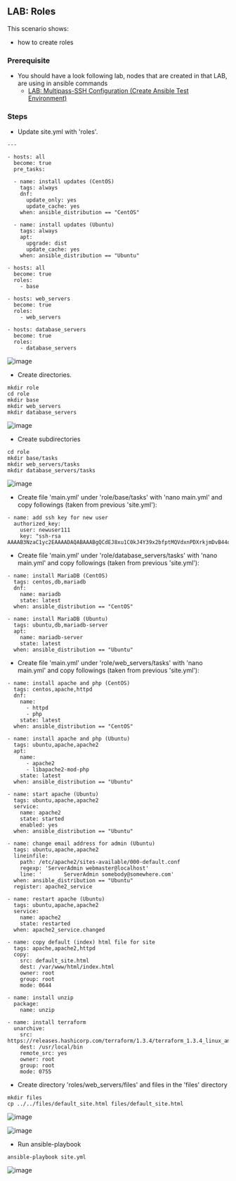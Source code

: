 ## LAB: Roles

This scenario shows:
- how to create roles 

### Prerequisite

- You should have a look following lab, nodes that are created in that LAB, are using in ansible commands
  - [LAB: Multipass-SSH Configuration (Create Ansible Test Environment)](https://github.com/omerbsezer/Fast-Ansible/blob/main/Multipass-SSH-Configuration.md)

### Steps

- Update site.yml with 'roles'.

```
---

- hosts: all
  become: true
  pre_tasks:

  - name: install updates (CentOS)
    tags: always
    dnf:
      update_only: yes
      update_cache: yes
    when: ansible_distribution == "CentOS"

  - name: install updates (Ubuntu)
    tags: always
    apt:
      upgrade: dist
      update_cache: yes
    when: ansible_distribution == "Ubuntu"

- hosts: all
  become: true
  roles:
    - base

- hosts: web_servers
  become: true
  roles:
    - web_servers

- hosts: database_servers
  become: true
  roles:
    - database_servers
```

![image](https://user-images.githubusercontent.com/10358317/202458768-ffbc6907-4659-4a43-8629-454f0b4a9a7f.png)

- Create directories.

```
mkdir role
cd role
mkdir base
mkdir web_servers
mkdir database_servers
```

![image](https://user-images.githubusercontent.com/10358317/202450210-f6f6f3c4-7a50-4680-bce9-13cad264655d.png)

- Create subdirectories

```
cd role
mkdir base/tasks
mkdir web_servers/tasks
mkdir database_servers/tasks
```

![image](https://user-images.githubusercontent.com/10358317/202452013-eaa1b281-cc1f-4259-b29d-73bf98ba4dad.png)

- Create file 'main.yml' under 'role/base/tasks' with 'nano main.yml' and copy followings (taken from previous 'site.yml'):

```
- name: add ssh key for new user
  authorized_key:
    user: newuser111
    key: "ssh-rsa AAAAB3NzaC1yc2EAAAADAQABAAABgQCdEJ8xu1C0kJ4Y39x2bfptMQVdxnPDXrkjmDvB44oDV78yKWg/0B/kacMqiEaaiEyAedHlk>
```

- Create file 'main.yml' under 'role/database_servers/tasks' with 'nano main.yml' and copy followings (taken from previous 'site.yml'):

```
- name: install MariaDB (CentOS)
  tags: centos,db,mariadb
  dnf:
    name: mariadb
    state: latest
  when: ansible_distribution == "CentOS"

- name: install MariaDB (Ubuntu)
  tags: ubuntu,db,mariadb-server
  apt:
    name: mariadb-server
    state: latest
  when: ansible_distribution == "Ubuntu"
```

- Create file 'main.yml' under 'role/web_servers/tasks' with 'nano main.yml' and copy followings (taken from previous 'site.yml'):

```
- name: install apache and php (CentOS)
  tags: centos,apache,httpd
  dnf:
    name:
      - httpd
      - php
    state: latest
  when: ansible_distribution == "CentOS"

- name: install apache and php (Ubuntu)
  tags: ubuntu,apache,apache2
  apt:
    name:
      - apache2
      - libapache2-mod-php
    state: latest
  when: ansible_distribution == "Ubuntu"
  
- name: start apache (Ubuntu)
  tags: ubuntu,apache,apache2
  service:
    name: apache2
    state: started
    enabled: yes
  when: ansible_distribution == "Ubuntu"
  
- name: change email address for admin (Ubuntu)
  tags: ubuntu,apache,apache2
  lineinfile:
    path: /etc/apache2/sites-available/000-default.conf
    regexp: 'ServerAdmin webmaster@localhost'
    line: '       ServerAdmin somebody@somewhere.com'
  when: ansible_distribution == "Ubuntu"
  register: apache2_service

- name: restart apache (Ubuntu)
  tags: ubuntu,apache,apache2
  service:
    name: apache2
    state: restarted
  when: apache2_service.changed
  
- name: copy default (index) html file for site
  tags: apache,apache2,httpd
  copy:
    src: default_site.html
    dest: /var/www/html/index.html
    owner: root
    group: root
    mode: 0644    
    
- name: install unzip
  package:
    name: unzip

- name: install terraform
  unarchive:
    src: https://releases.hashicorp.com/terraform/1.3.4/terraform_1.3.4_linux_amd64.zip
    dest: /usr/local/bin
    remote_src: yes
    owner: root
    group: root
    mode: 0755  
```

- Create directory 'roles/web_servers/files' and files in the 'files' directory

```
mkdir files
cp ../../files/default_site.html files/default_site.html
```

![image](https://user-images.githubusercontent.com/10358317/202455685-4becaa8e-6164-42bb-80f7-18471b21478d.png)


![image](https://user-images.githubusercontent.com/10358317/202458020-39562296-fb49-4fec-94cc-e071e29a2c9a.png)

- Run ansible-playbook

```
ansible-playbook site.yml
```

![image](https://user-images.githubusercontent.com/10358317/202458341-cd28db4c-4ba2-4b0b-8edd-0b245d4f6f07.png)

